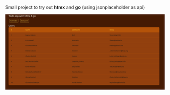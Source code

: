 Small project to try out **htmx** and **go** (using jsonplaceholder as api)

![screenshot](screenshot.png)
